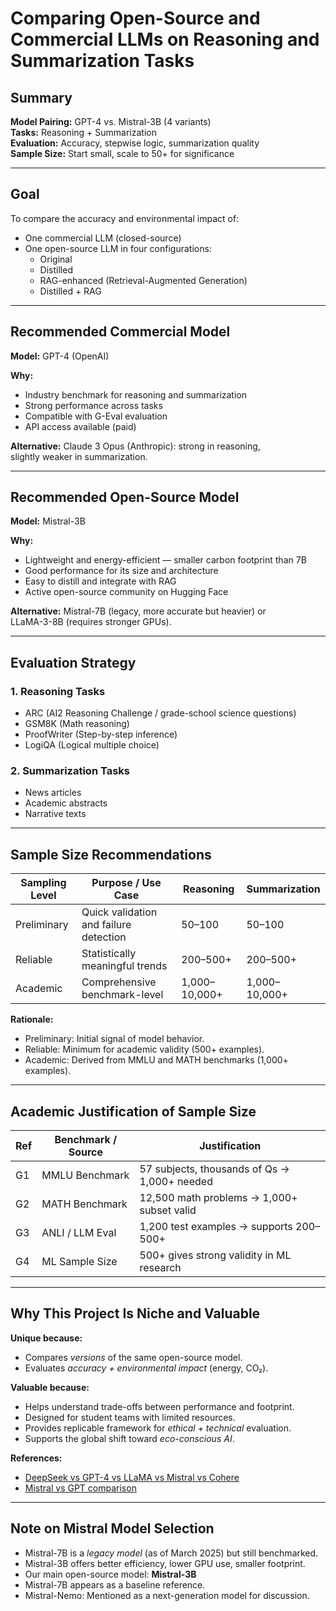 # Comparing Open-Source and Commercial LLMs on Reasoning and Summarization Tasks

## Summary

**Model Pairing:** GPT-4 vs. Mistral-3B (4 variants)  
**Tasks:** Reasoning + Summarization  
**Evaluation:** Accuracy, stepwise logic, summarization quality  
**Sample Size:** Start small, scale to 50+ for significance  

---

## Goal

To compare the accuracy and environmental impact of:  

- One commercial LLM (closed-source)  
- One open-source LLM in four configurations:  
  - Original  
  - Distilled  
  - RAG-enhanced (Retrieval-Augmented Generation)  
  - Distilled + RAG  

---

## Recommended Commercial Model

**Model:** GPT-4 (OpenAI)  

**Why:**  

- Industry benchmark for reasoning and summarization  
- Strong performance across tasks  
- Compatible with G-Eval evaluation  
- API access available (paid)  

**Alternative:** Claude 3 Opus (Anthropic): strong in reasoning,  
slightly weaker in summarization.  

---

## Recommended Open-Source Model

**Model:** Mistral-3B  

**Why:**  

- Lightweight and energy-efficient — smaller carbon footprint than 7B  
- Good performance for its size and architecture  
- Easy to distill and integrate with RAG  
- Active open-source community on Hugging Face  

**Alternative:** Mistral-7B (legacy, more accurate but heavier) or  
LLaMA-3-8B (requires stronger GPUs).  

---

## Evaluation Strategy

### 1. Reasoning Tasks

- ARC (AI2 Reasoning Challenge / grade-school science questions)  
- GSM8K (Math reasoning)  
- ProofWriter (Step-by-step inference)  
- LogiQA (Logical multiple choice)  

### 2. Summarization Tasks

- News articles  
- Academic abstracts  
- Narrative texts  

---

## Sample Size Recommendations

| Sampling Level | Purpose / Use Case | Reasoning | Summarization |
|----------------|--------------------|------------|----------------|
| Preliminary | Quick validation and failure detection | 50–100 | 50–100 |
| Reliable | Statistically meaningful trends | 200–500+ | 200–500+ |
| Academic | Comprehensive benchmark-level | 1,000–10,000+ | 1,000–10,000+ |

**Rationale:**  

- Preliminary: Initial signal of model behavior.  
- Reliable: Minimum for academic validity (500+ examples).  
- Academic: Derived from MMLU and MATH benchmarks (1,000+ examples).  

---

## Academic Justification of Sample Size

| Ref | Benchmark / Source | Justification |
|-----|--------------------|----------------|
| G1 | MMLU Benchmark | 57 subjects, thousands of Qs → 1,000+ needed |
| G2 | MATH Benchmark | 12,500 math problems → 1,000+ subset valid |
| G3 | ANLI / LLM Eval | 1,200 test examples → supports 200–500+ |
| G4 | ML Sample Size | 500+ gives strong validity in ML research |

---

## Why This Project Is Niche and Valuable

**Unique because:**  

- Compares *versions* of the same open-source model.  
- Evaluates *accuracy + environmental impact* (energy, CO₂).  

**Valuable because:**  

- Helps understand trade-offs between performance and footprint.  
- Designed for student teams with limited resources.  
- Provides replicable framework for *ethical + technical* evaluation.  
- Supports the global shift toward *eco-conscious AI*.  

**References:**  

- [DeepSeek vs GPT-4 vs LLaMA vs Mistral vs Cohere](https://www.aubergine.co/insights/deepseek-v3-vs-gpt-4-vs-llama-3-vs-mistral-7b-vs-cohere)  
- [Mistral vs GPT comparison](https://dev.to/abhinowww/mistral-vs-gpt-a-comprehensive-comparison-of-leading-ai-models-2lk2)  

---

## Note on Mistral Model Selection

- Mistral-7B is a *legacy model* (as of March 2025) but still benchmarked.  
- Mistral-3B offers better efficiency, lower GPU use, smaller footprint.  
- Our main open-source model: **Mistral-3B**  
- Mistral-7B appears as a baseline reference.  
- Mistral-Nemo: Mentioned as a next-generation model for discussion.  
